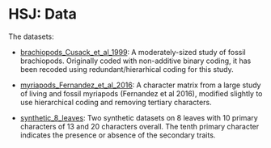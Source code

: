 # HSJ: Data #

The datasets:

+ [brachiopods_Cusack_et_al_1999](Brachiopods):  A moderately-sized study of fossil brachiopods.  Originally coded with non-additive binary coding, it has been recoded using redundant/hierarhical coding for this study.

+ [myriapods_Fernandez_et_al_2016](Myriapods):  A character matrix from a large study of living and fossil myriapods (Fernandez et al 2016), modified slightly to use hierarchical coding and removing tertiary characters.

+ [synthetic_8_leaves](Synthetic):  Two synthetic datasets on 8 leaves with 10 primary characters of 13 and 20 characters overall.  The tenth primary character indicates the presence or absence of the secondary traits.
